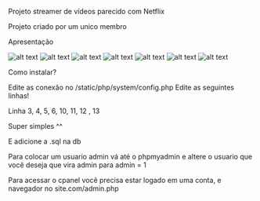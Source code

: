 Projeto streamer de vídeos parecido com Netflix

Projeto criado por um unico membro

Apresentação

![alt text](https://github.com/kaway404/netflix/blob/master/apresentacao/net1.png?raw=true)
![alt text](https://github.com/kaway404/netflix/blob/master/apresentacao/net2.png?raw=true)
![alt text](https://github.com/kaway404/netflix/blob/master/apresentacao/net3.png?raw=true)
![alt text](https://github.com/kaway404/netflix/blob/master/apresentacao/apresent1.png)
![alt text](https://github.com/kaway404/netflix/blob/master/apresentacao/apresent2.png)
![alt text](https://github.com/kaway404/netflix/blob/master/apresentacao/apresent3.png)
![alt text](https://github.com/kaway404/netflix/blob/master/apresentacao/apresent4.png)


Como instalar?

Edite as conexão no /static/php/system/config.php
Edite as seguintes linhas!

Linha 3, 4, 5, 6, 10, 11, 12 , 13

Super simples ^^

E adicione a .sql na db

Para colocar um usuario admin vá até o phpmyadmin e altere o usuario que você deseja que vira admin para admin = 1

Para acessar o cpanel você precisa estar logado em uma conta, e navegador no site.com/admin.php
